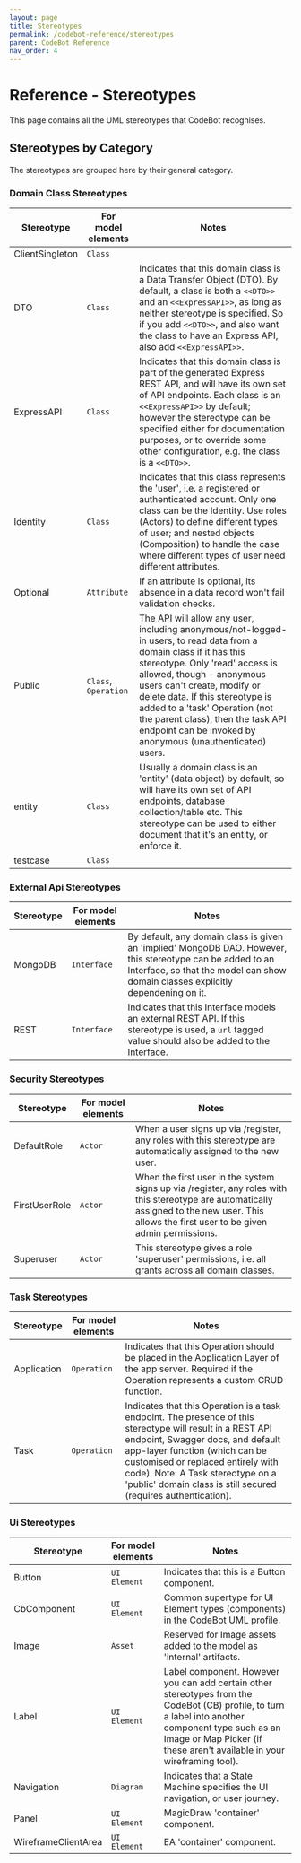 ```yaml
---
layout: page
title: Stereotypes
permalink: /codebot-reference/stereotypes
parent: CodeBot Reference
nav_order: 4
---
```


# Reference - Stereotypes

This page contains all the UML stereotypes that CodeBot recognises.

## Stereotypes by Category

The stereotypes are grouped here by their general category.

### Domain Class Stereotypes

| Stereotype | For model elements | Notes               |
| ---------- | ------------------------- | ------------------- |
| ClientSingleton | `Class` |  |
| DTO | `Class` | Indicates that this domain class is a Data Transfer Object (DTO). By default, a class is both a `<<DTO>>` and an `<<ExpressAPI>>`, as long as neither stereotype is specified. So if you add `<<DTO>>`, and also want the class to have an Express API, also add `<<ExpressAPI>>`. |
| ExpressAPI | `Class` | Indicates that this domain class is part of the generated Express REST API, and will have its own set of API endpoints. Each class is an `<<ExpressAPI>>` by default; however the stereotype can be specified either for documentation purposes, or to override some other configuration, e.g. the class is a `<<DTO>>`. |
| Identity | `Class` | Indicates that this class represents the 'user', i.e. a registered or authenticated account. Only one class can be the Identity. Use roles (Actors) to define different types of user; and nested objects (Composition) to handle the case where different types of user need different attributes. |
| Optional | `Attribute` | If an attribute is optional, its absence in a data record won't fail validation checks. |
| Public | `Class`, `Operation` | The API will allow any user, including anonymous/not-logged-in users, to read data from a domain class if it has this stereotype. Only 'read' access is allowed, though - anonymous users can't create, modify or delete data. If this stereotype is added to a 'task' Operation (not the parent class), then the task API endpoint can be invoked by anonymous (unauthenticated) users. |
| entity | `Class` | Usually a domain class is an 'entity' (data object) by default, so will have its own set of API endpoints, database collection/table etc. This stereotype can be used to either document that it's an entity, or enforce it. |
| testcase | `Class` |  |

### External Api Stereotypes

| Stereotype | For model elements | Notes               |
| ---------- | ------------------------- | ------------------- |
| MongoDB | `Interface` | By default, any domain class is given an 'implied' MongoDB DAO. However, this stereotype can be added to an Interface, so that the model can show domain classes explicitly dependening on it. |
| REST | `Interface` | Indicates that this Interface models an external REST API. If this stereotype is used, a `url` tagged value should also be added to the Interface. |

### Security Stereotypes

| Stereotype | For model elements | Notes               |
| ---------- | ------------------------- | ------------------- |
| DefaultRole | `Actor` | When a user signs up via /register, any roles with this stereotype are automatically assigned to the new user. |
| FirstUserRole | `Actor` | When the first user in the system signs up via /register, any roles with this stereotype are automatically assigned to the new user. This allows the first user to be given admin permissions. |
| Superuser | `Actor` | This stereotype gives a role 'superuser' permissions, i.e. all grants across all domain classes. |

### Task Stereotypes

| Stereotype | For model elements | Notes               |
| ---------- | ------------------------- | ------------------- |
| Application | `Operation` | Indicates that this Operation should be placed in the Application Layer of the app server. Required if the Operation represents a custom CRUD function. |
| Task | `Operation` | Indicates that this Operation is a task endpoint. The presence of this stereotype will result in a REST API endpoint, Swagger docs, and default app-layer function (which can be customised or replaced entirely with code). Note: A Task stereotype on a 'public' domain class is still secured (requires authentication). |

### Ui Stereotypes

| Stereotype | For model elements | Notes               |
| ---------- | ------------------------- | ------------------- |
| Button | `UI Element` | Indicates that this is a Button component. |
| CbComponent | `UI Element` | Common supertype for UI Element types (components) in the CodeBot UML profile. |
| Image | `Asset` | Reserved for Image assets added to the model as 'internal' artifacts. |
| Label | `UI Element` | Label component. However you can add certain other stereotypes from the CodeBot (CB) profile, to turn a label into another component type such as an Image or Map Picker (if these aren't available in your wireframing tool). |
| Navigation | `Diagram` | Indicates that a State Machine specifies the UI navigation, or user journey. |
| Panel | `UI Element` | MagicDraw 'container' component. |
| WireframeClientArea | `UI Element` | EA 'container' component. |

